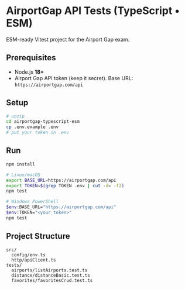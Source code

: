 # AirportGap API Tests (TypeScript • ESM)

ESM-ready Vitest project for the Airport Gap exam.

## Prerequisites
- Node.js **18+**
- Airport Gap API token (keep it secret). Base URL: `https://airportgap.com/api`

## Setup
```bash
# unzip
cd airportgap-typescript-esm
cp .env.example .env
# put your token in .env
```

## Run
```bash
npm install

# Linux/macOS
export BASE_URL=https://airportgap.com/api
export TOKEN=$(grep TOKEN .env | cut -d= -f2)
npm test

# Windows PowerShell
$env:BASE_URL="https://airportgap.com/api"
$env:TOKEN="<your_token>"
npm test
```

## Project Structure
```
src/
  config/env.ts
  http/apiClient.ts
tests/
  airports/listAirports.test.ts
  distance/distanceBasic.test.ts
  favorites/favoritesCrud.test.ts
```
